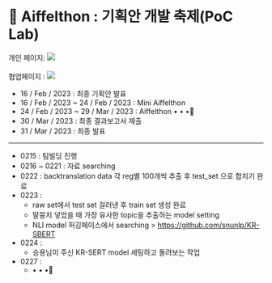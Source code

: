 # 🎇 Aiffelthon : 기획안 개발 축제(PoC Lab)
개인 페이지: <a href="https://www.notion.so/0611ec61a62e4513b987ffa89dec0a96?pvs=4" target="_blank"><img src="https://img.shields.io/badge/Notion-000000?style=flat-square&logo=Notion&logoColor=white"/></a>
<br></br> 협업페이지 : <a href="https://www.notion.so/macondo0101/Final-Project-6c0b745a8a5a4bb99d1073a1d0473675?pvs=4" target="_blank"><img src="https://img.shields.io/badge/Notion-000000?style=flat-square&logo=Notion&logoColor=white"/></a>
- 16 / Feb / 2023 : 최종 기획안 발표
- 16 / Feb / 2023 ~ 24 / Feb / 2023 : Mini Aiffelthon 
- 24 / Feb / 2023 ~ 29 / Mar / 2023 : Aiffelthon • • •🏃‍
- 30 / Mar / 2023 : 최종 결과보고서 제출
- 31 / Mar / 2023 : 최종 발표

---
- 0215 : 팀빌딩 진행 
- 0216 ~ 0221 : 자료 searching 
- 0222 : backtranslation data 각 reg별 100개씩 추출 후 test_set 으로 합치기 완료
- 0223 :
  - raw set에서 test set 걸러낸 후 train set 생성 완료 
  - 말뭉치 넣었을 때 가장 유사한 topic을 추출하는 model setting 
  - NLI model 허깅페이스에서 searching > https://github.com/snunlp/KR-SBERT
- 0224 : 
  - 승용님이 주신 KR-SERT model 세팅하고 돌려보는 작업 
- 0227 :
  - • • •🏃‍
